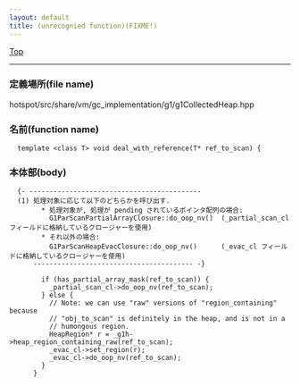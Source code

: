 ```yaml
---
layout: default
title: (unrecognied function)(FIXME!)
---
```

[Top](../index.html)

--- 
### 定義場所(file name)
hotspot/src/share/vm/gc_implementation/g1/g1CollectedHeap.hpp

### 名前(function name)
```
  template <class T> void deal_with_reference(T* ref_to_scan) {
```

### 本体部(body)
```
  {- -------------------------------------------
  (1) 処理対象に応じて以下のどちらかを呼び出す.
        * 処理対象が, 処理が pending されているポインタ配列の場合:
          G1ParScanPartialArrayClosure::do_oop_nv()  (_partial_scan_cl フィールドに格納しているクロージャーを使用)
        * それ以外の場合:
          G1ParScanHeapEvacClosure::do_oop_nv()      (_evac_cl フィールドに格納しているクロージャーを使用)
      ---------------------------------------- -}

	    if (has_partial_array_mask(ref_to_scan)) {
	      _partial_scan_cl->do_oop_nv(ref_to_scan);
	    } else {
	      // Note: we can use "raw" versions of "region_containing" because
	      // "obj_to_scan" is definitely in the heap, and is not in a
	      // humongous region.
	      HeapRegion* r = _g1h->heap_region_containing_raw(ref_to_scan);
	      _evac_cl->set_region(r);
	      _evac_cl->do_oop_nv(ref_to_scan);
	    }
	  }
	
```


